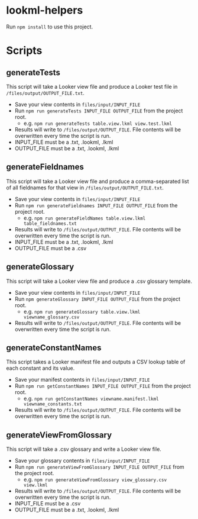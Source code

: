 # lookml-helpers
Run `npm install` to use this project.

# Scripts
## generateTests
This script will take a Looker view file and produce a Looker test file in `/files/output/OUTPUT_FILE.txt`.
 * Save your view contents in `files/input/INPUT_FILE` 
 * Run `npm run generateTests INPUT_FILE OUTPUT_FILE` from the project root.
	* e.g. `npm run generateTests table.view.lkml view.test.lkml`
 * Results will write to `/files/output/OUTPUT_FILE`. File contents will be overwritten every time the script is run.
 * INPUT_FILE must be a .txt, .lookml, .lkml
 * OUTPUT_FILE must be a .txt, .lookml, .lkml

## generateFieldnames
This script will take a Looker view file and produce a comma-separated list of all fieldnames for that view in `/files/output/OUTPUT_FILE.txt`.
 * Save your view contents in `files/input/INPUT_FILE` 
 * Run `npm run generateFieldnames INPUT_FILE OUTPUT_FILE` from the project root.
	* e.g. `npm run generateFieldNames table.view.lkml table_fieldnames.txt`
 * Results will write to `/files/output/OUTPUT_FILE`. File contents will be overwritten every time the script is run.
 * INPUT_FILE must be a .txt, .lookml, .lkml
 * OUTPUT_FILE must be a .csv

## generateGlossary
This script will take a Looker view file and produce a .csv glossary template.
 * Save your view contents in `files/input/INPUT_FILE`
 * Run `npm generateGlossary INPUT_FILE OUTPUT_FILE` from the project root.
	* e.g. `npm run generateGlossary table.view.lkml viewname_glossary.csv`
 * Results will write to `/files/output/OUTPUT_FILE`. File contents will be overwritten every time the script is run.


## generateConstantNames
This script takes a Looker manifest file and outputs a CSV lookup table of each constant and its value.
 * Save your manifest contents in `files/input/INPUT_FILE`
 * Run `npm run getConstantNames INPUT_FILE OUTPUT_FILE` from the project root.
	* e.g. `npm run getConstantNames viewname.manifest.lkml viewname_constants.txt`
 * Results will write to `/files/output/OUTPUT_FILE`. File contents will be overwritten every time the script is run.

## generateViewFromGlossary
This script will take a .csv glossary and write a Looker view file.
 * Save your glossary contents in `files/input/INPUT_FILE`
 * Run `npm run generateViewFromGlossary INPUT_FILE OUTPUT_FILE` from the project root.
	* e.g. `npm run generateViewFromGlossary view_glossary.csv view.lkml`
 * Results will write to `/files/output/OUTPUT_FILE`. File contents will be overwritten every time the script is run.
 * INPUT_FILE must be a .csv
 * OUTPUT_FILE must be a .txt, .lookml, .lkml